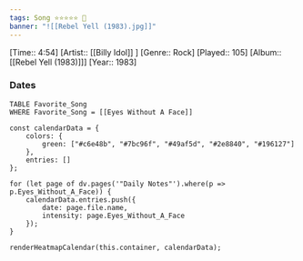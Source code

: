 ```yaml
---
tags: Song ⭐⭐⭐⭐⭐ 💛
banner: "![[Rebel Yell (1983).jpg]]"
---
```

[Time:: 4:54]
[Artist:: [[Billy Idol]] ]
[Genre:: Rock]
[Played:: 105]
[Album:: [[Rebel Yell (1983)]]]
[Year:: 1983]
### Dates
````dataview
TABLE Favorite_Song
WHERE Favorite_Song = [[Eyes Without A Face]]
````

```dataviewjs
const calendarData = { 
	colors: { 
		green: ["#c6e48b", "#7bc96f", "#49af5d", "#2e8840", "#196127"] 
	}, 
	entries: [] 
}; 

for (let page of dv.pages('"Daily Notes"').where(p => p.Eyes_Without_A_Face)) { 
	calendarData.entries.push({ 
		date: page.file.name, 
		intensity: page.Eyes_Without_A_Face
	}); 
} 

renderHeatmapCalendar(this.container, calendarData);
```